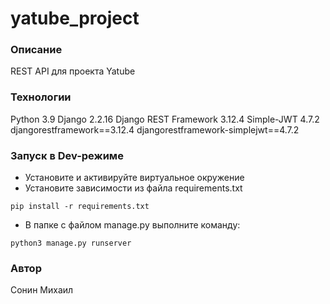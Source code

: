 # yatube_project
### Описание
REST API для проекта Yatube
### Технологии
Python 3.9
Django 2.2.16
Django REST Framework 3.12.4
Simple-JWT 4.7.2
djangorestframework==3.12.4
djangorestframework-simplejwt==4.7.2
### Запуск в Dev-режиме
- Установите и активируйте виртуальное окружение
- Установите зависимости из файла requirements.txt
```
pip install -r requirements.txt
``` 
- В папке с файлом manage.py выполните команду:
```
python3 manage.py runserver
```
### Автор
Сонин Михаил

